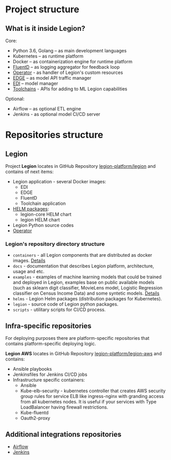 # Project structure

## What is it inside Legion?
Core:
* Python 3.6, Golang – as main development languages
* Kubernetes – as runtime platform
* Docker – as containerization engine for runtime platform
* [FluentD](./cmp_feedback.md) – as logging aggregator for feedback loop
* [Operator](./cmp_operator.md) - as handler of Legion's custom resources
* [EDGE](./cmp_edge.md) – as model API traffic manager
* [EDI](./cmp_edi.md) – model manager
* [Toolchains](./tlch_about.md) - APIs for adding to ML Legion capabilities

Optional:
* Airflow – as optional ETL engine
* Jenkins - as optional model CI/CD server


# Repositories structure
## Legion
Project **Legion** locates in GitHub Repository [legion-platform/legion](https://github.com/legion-platform/legion) and contains of next items:

* Legion application - several Docker images:
  * EDI
  * EDGE
  * FluentD
  * Toolchain application
* [HELM packages](./gen_distros.md):
  * legion-core HELM chart
  * legion HELM chart
* Legion Python source codes
* [Operator](./cmp_operator.md)

### Legion's repository directory structure
* `containers` - all Legion components that are distributed as docker images. [Details](containers/README.md)
* `docs` - documentation that describes Legion platform, architecture, usage and etc.
* `examples` - examples of machine learning models that could be trained and deployed in Legion, examples base on public available models (such as sklearn digit classifier, MovieLens model, Logistic Regression classifier on Census Income Data) and some syntetic models. [Details](examples/README.md)
* `helms` - Legion Helm packages (distribution packages for Kubernetes).
* `legion` - source code of Legion python packages.
* `scripts` - utilitary scripts for CI/CD process.

## Infra-specific repositories
For deploying purposes there are platform-specific repositories that contains platform-specific deploying logic.

**Legion AWS** locates in GitHub Repository [legion-platform/legion-aws](https://github.com/legion-platform/legion-aws) and contains:
* Ansible playbooks
* Jenkinsfiles for Jenkins CI/CD jobs
* Infrastructure specific containers:
  * Ansible
  * Kube-elb-security - kubernetes controller that creates AWS security group rules for service ELB like ingress-nginx with granding access from all kubernetes nodes. It is useful if your services with Type LoadBalancer having firewall restrictions.
  * Kube-fluentd
  * Oauth2-proxy

## Additional integrations repositories
* [Airflow](https://github.com/legion-platform/legion-airflow)
* [Jenkins](https://github.com/legion-platform/legion-jenkins)
